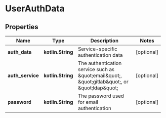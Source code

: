 
# UserAuthData

## Properties
Name | Type | Description | Notes
------------ | ------------- | ------------- | -------------
**auth_data** | **kotlin.String** | Service-specific authentication data |  [optional]
**auth_service** | **kotlin.String** | The authentication service such as \&quot;email\&quot;, \&quot;gitlab\&quot;, or \&quot;ldap\&quot; |  [optional]
**password** | **kotlin.String** | The password used for email authentication |  [optional]




